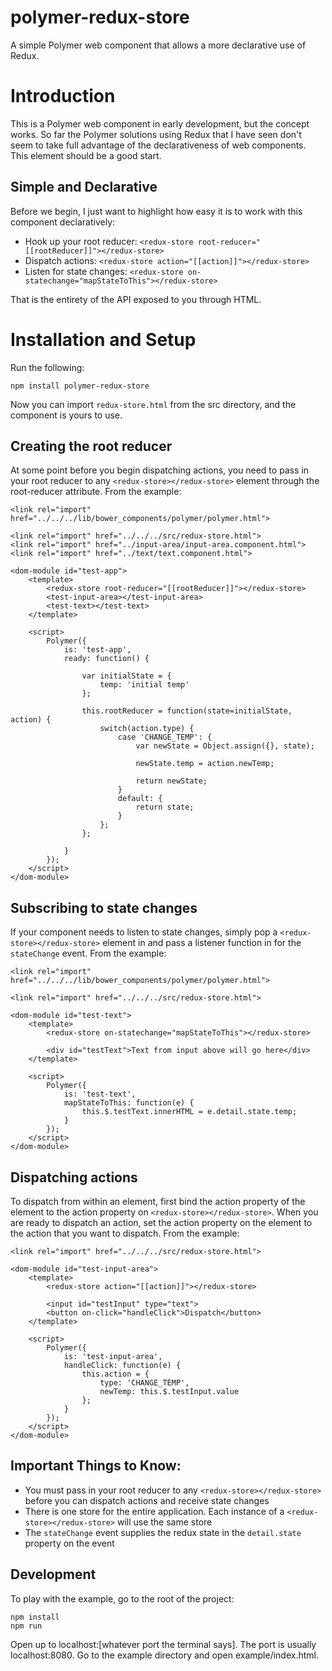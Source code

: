 # polymer-redux-store
A simple Polymer web component that allows a more declarative use of Redux.

# Introduction
This is a Polymer web component in early development, but the concept works. So far the Polymer solutions using Redux that I have seen
don't seem to take full advantage of the declarativeness of web components. This element should be a good start.

## Simple and Declarative
Before we begin, I just want to highlight how easy it is to work with this component declaratively:

* Hook up your root reducer: `<redux-store root-reducer="[[rootReducer]]"></redux-store>`
* Dispatch actions: `<redux-store action="[[action]]"></redux-store>`
* Listen for state changes: `<redux-store on-statechange="mapStateToThis"></redux-store>`

That is the entirety of the API exposed to you through HTML.

# Installation and Setup
Run the following:
```
npm install polymer-redux-store
```
Now you can import `redux-store.html` from the src directory, and the component is yours to use.

## Creating the root reducer
At some point before you begin dispatching actions, you need to pass in your root reducer to any `<redux-store></redux-store>` element through the root-reducer attribute. From the example:
```
<link rel="import" href="../../../lib/bower_components/polymer/polymer.html">

<link rel="import" href="../../../src/redux-store.html">
<link rel="import" href="../input-area/input-area.component.html">
<link rel="import" href="../text/text.component.html">

<dom-module id="test-app">
    <template>
        <redux-store root-reducer="[[rootReducer]]"></redux-store>
        <test-input-area></test-input-area>
        <test-text></test-text>
    </template>

    <script>
        Polymer({
            is: 'test-app',
            ready: function() {

                var initialState = {
                    temp: 'initial temp'
                };

                this.rootReducer = function(state=initialState, action) {
                    switch(action.type) {
                        case 'CHANGE_TEMP': {
                            var newState = Object.assign({}, state);

                            newState.temp = action.newTemp;

                            return newState;
                        }
                        default: {
                            return state;
                        }
                    };
                };

            }
        });
    </script>
</dom-module>

```

## Subscribing to state changes
If your component needs to listen to state changes, simply pop a `<redux-store></redux-store>` element in and pass a listener function in for the `stateChange` event. From the example:

```
<link rel="import" href="../../../lib/bower_components/polymer/polymer.html">

<link rel="import" href="../../../src/redux-store.html">

<dom-module id="test-text">
    <template>
        <redux-store on-statechange="mapStateToThis"></redux-store>

        <div id="testText">Text from input above will go here</div>
    </template>

    <script>
        Polymer({
            is: 'test-text',
            mapStateToThis: function(e) {
                this.$.testText.innerHTML = e.detail.state.temp;
            }
        });
    </script>
</dom-module>
```

## Dispatching actions
To dispatch from within an element, first bind the action property of the element to the action property on `<redux-store></redux-store>`. When you are ready to dispatch an action, set the action property on the element to the action that you want to dispatch. From the example:

```
<link rel="import" href="../../../src/redux-store.html">

<dom-module id="test-input-area">
    <template>
        <redux-store action="[[action]]"></redux-store>

        <input id="testInput" type="text">
        <button on-click="handleClick">Dispatch</button>
    </template>

    <script>
        Polymer({
            is: 'test-input-area',
            handleClick: function(e) {
                this.action = {
                    type: 'CHANGE_TEMP',
                    newTemp: this.$.testInput.value
                };
            }
        });
    </script>
</dom-module>
```

## Important Things to Know:
* You must pass in your root reducer to any `<redux-store></redux-store>` before you can dispatch actions and receive state changes
* There is one store for the entire application. Each instance of a `<redux-store></redux-store>` will use the same store
* The `stateChange` event supplies the redux state in the `detail.state` property on the event

## Development
To play with the example, go to the root of the project:
```
npm install
npm run
```
Open up to localhost:[whatever port the terminal says]. The port is usually localhost:8080. Go to the example directory and open example/index.html.
